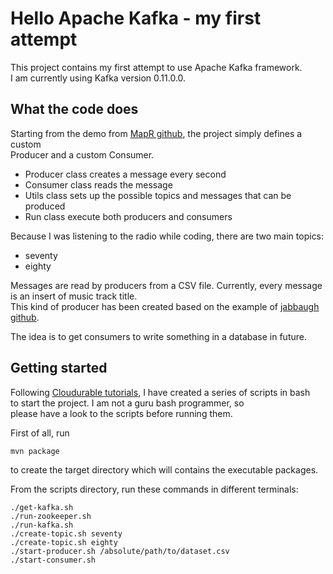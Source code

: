 # Hello Apache Kafka - my first attempt

This project contains my first attempt to use Apache Kafka framework.  
I am currently using Kafka version 0.11.0.0.  

## What the code does
Starting from the demo from [MapR github](https://github.com/mapr-demos/kafka-sample-programs), the project simply defines a custom  
Producer and a custom Consumer.  
* Producer class creates a message every second
* Consumer class reads the message  
* Utils class sets up the possible topics and messages that can be produced  
* Run class execute both producers and consumers  

Because I was listening to the radio while coding, there are two main topics:  
* seventy  
* eighty  

Messages are read by producers from a CSV file.
Currently, every message is an insert of music track title.    
This kind of producer has been created based on the example of [jabbaugh github](https://github.com/jabbaugh/kafka-producer).  

The idea is to get consumers to write something in a database in future.  

## Getting started
Following [Cloudurable tutorials](http://cloudurable.com/blog/kafka-tutorial/index.html), I have created a series of scripts in bash  
to start the project. I am not a guru bash programmer, so  
please have a look to the scripts before running them.  

First of all, run  
```
mvn package
```
to create the target directory which will contains the executable packages.  

From the scripts directory, run these commands in different terminals:
```
./get-kafka.sh
./run-zookeeper.sh
./run-kafka.sh
./create-topic.sh seventy
./create-topic.sh eighty
./start-producer.sh /absolute/path/to/dataset.csv
./start-consumer.sh
```
